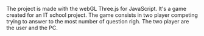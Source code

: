The project is made with the webGL Three.js for JavaScript.
It's a game created for an IT school project.
The game consists in two player competing trying to answer to the most number of question righ. 
The two player are the user and the PC.
